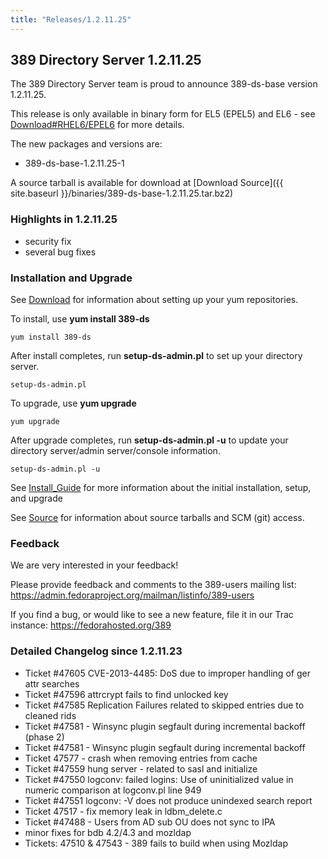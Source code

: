 ```yaml
---
title: "Releases/1.2.11.25"
---
```

389 Directory Server 1.2.11.25
------------------------------

The 389 Directory Server team is proud to announce 389-ds-base version 1.2.11.25.

This release is only available in binary form for EL5 (EPEL5) and EL6 - see [Download\#RHEL6/EPEL6](../download.html) for more details.

The new packages and versions are:

-   389-ds-base-1.2.11.25-1

A source tarball is available for download at [Download Source]({{ site.baseurl }}/binaries/389-ds-base-1.2.11.25.tar.bz2)

### Highlights in 1.2.11.25

-   security fix
-   several bug fixes

### Installation and Upgrade

See [Download](../download.html) for information about setting up your yum repositories.

To install, use **yum install 389-ds**

`yum install 389-ds`

After install completes, run **setup-ds-admin.pl** to set up your directory server.

`setup-ds-admin.pl`

To upgrade, use **yum upgrade**

`yum upgrade`

After upgrade completes, run **setup-ds-admin.pl -u** to update your directory server/admin server/console information.

`setup-ds-admin.pl -u`

See [Install\_Guide](../legacy/install-guide.html) for more information about the initial installation, setup, and upgrade

See [Source](../development/source.html) for information about source tarballs and SCM (git) access.

### Feedback

We are very interested in your feedback!

Please provide feedback and comments to the 389-users mailing list: <https://admin.fedoraproject.org/mailman/listinfo/389-users>

If you find a bug, or would like to see a new feature, file it in our Trac instance: <https://fedorahosted.org/389>

### Detailed Changelog since 1.2.11.23

-   Ticket \#47605 CVE-2013-4485: DoS due to improper handling of ger attr searches
-   Ticket \#47596 attrcrypt fails to find unlocked key
-   Ticket \#47585 Replication Failures related to skipped entries due to cleaned rids
-   Ticket \#47581 - Winsync plugin segfault during incremental backoff (phase 2)
-   Ticket \#47581 - Winsync plugin segfault during incremental backoff
-   Ticket 47577 - crash when removing entries from cache
-   Ticket \#47559 hung server - related to sasl and initialize
-   Ticket \#47550 logconv: failed logins: Use of uninitialized value in numeric comparison at logconv.pl line 949
-   Ticket \#47551 logconv: -V does not produce unindexed search report
-   Ticket 47517 - fix memory leak in ldbm\_delete.c
-   Ticket \#47488 - Users from AD sub OU does not sync to IPA
-   minor fixes for bdb 4.2/4.3 and mozldap
-   Tickets: 47510 & 47543 - 389 fails to build when using Mozldap

